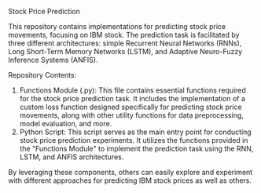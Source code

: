 Stock Price Prediction

This repository contains implementations for predicting stock price movements, focusing on IBM stock. The prediction task is facilitated by three different architectures: simple Recurrent Neural Networks (RNNs), Long Short-Term Memory Networks (LSTM), and Adaptive Neuro-Fuzzy Inference Systems (ANFIS).

Repository Contents:
1. Functions Module (.py):
This file contains essential functions required for the stock price prediction task. It includes the implementation of a custom loss function designed specifically for predicting stock price movements, along with other utility functions for data preprocessing, model evaluation, and more.
2. Python Script:
This script serves as the main entry point for conducting stock price prediction experiments. It utilizes the functions provided in the "Functions Module" to implement the prediction task using the RNN, LSTM, and ANFIS architectures.

By leveraging these components, others can easily explore and experiment with different approaches for predicting IBM stock prices as well as others.

